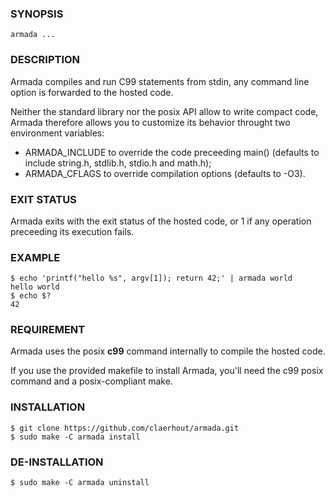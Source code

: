 ### SYNOPSIS

	armada ...

### DESCRIPTION

Armada compiles and run C99 statements from stdin,
any command line option is forwarded to the hosted code.

Neither the standard library nor the posix API allow to write compact code,
Armada therefore allows you to customize its behavior throught two environment variables:
  * ARMADA_INCLUDE to override the code preceeding main() (defaults to include string.h, stdlib.h, stdio.h and math.h);
  * ARMADA_CFLAGS to override compilation options (defaults to -O3).

### EXIT STATUS

Armada exits with the exit status of the hosted code,
or 1 if any operation preceeding its execution fails.

### EXAMPLE

	$ echo 'printf("hello %s", argv[1]); return 42;' | armada world
	hello world
	$ echo $?
	42

### REQUIREMENT

Armada uses the posix **c99** command internally to compile the hosted code.

If you use the provided makefile to install Armada,
you'll need the c99 posix command and a posix-compliant make.

### INSTALLATION

	$ git clone https://github.com/claerhout/armada.git
	$ sudo make -C armada install

### DE-INSTALLATION

	$ sudo make -C armada uninstall